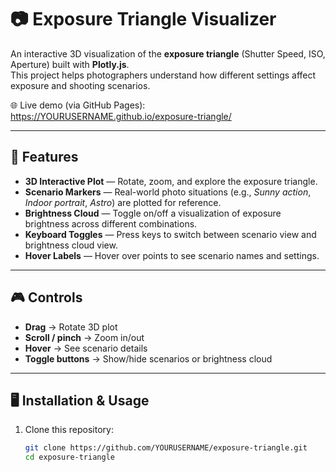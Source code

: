 # 📷 Exposure Triangle Visualizer

An interactive 3D visualization of the **exposure triangle** (Shutter Speed, ISO, Aperture) built with **Plotly.js**.  
This project helps photographers understand how different settings affect exposure and shooting scenarios.

🌐 Live demo (via GitHub Pages):  
https://YOURUSERNAME.github.io/exposure-triangle/

---

## 🚀 Features
- **3D Interactive Plot** — Rotate, zoom, and explore the exposure triangle.
- **Scenario Markers** — Real-world photo situations (e.g., *Sunny action*, *Indoor portrait*, *Astro*) are plotted for reference.
- **Brightness Cloud** — Toggle on/off a visualization of exposure brightness across different combinations.
- **Keyboard Toggles** — Press keys to switch between scenario view and brightness cloud view.
- **Hover Labels** — Hover over points to see scenario names and settings.

---

## 🎮 Controls
- **Drag** → Rotate 3D plot  
- **Scroll / pinch** → Zoom in/out  
- **Hover** → See scenario details  
- **Toggle buttons** → Show/hide scenarios or brightness cloud  

---

## 🖥️ Installation & Usage

1. Clone this repository:
   ```bash
   git clone https://github.com/YOURUSERNAME/exposure-triangle.git
   cd exposure-triangle
